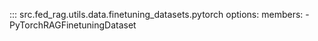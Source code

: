 <!-- markdownlint-disable-file MD041 -->

::: src.fed_rag.utils.data.finetuning_datasets.pytorch
    options:
      members:
        - PyTorchRAGFinetuningDataset
